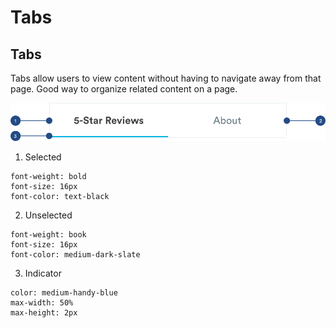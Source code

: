 # Tabs

## Tabs

Tabs allow users to view content without having to navigate away from that page. Good way to organize related content on a page.

![](../.gitbook/assets/tab.png)

1. Selected 

```text
font-weight: bold
font-size: 16px
font-color: text-black
```

2. Unselected

```text
font-weight: book
font-size: 16px
font-color: medium-dark-slate
```

3. Indicator

```text
color: medium-handy-blue
max-width: 50%
max-height: 2px
```

